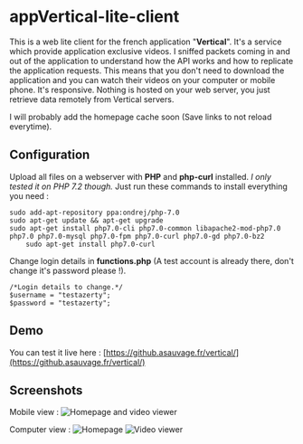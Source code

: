 # appVertical-lite-client
This is a web lite client for the french application "**Vertical**". It's a service which provide application exclusive videos. I sniffed packets coming in and out of the application to understand how the API works and how to replicate the application requests.
This means that you don't need to download the application and you can watch their videos on your computer or mobile phone. It's responsive.
Nothing is hosted on your web server, you just retrieve data remotely from Vertical servers.

I will probably add the homepage cache soon (Save links to not reload everytime).

## Configuration
Upload all files on a webserver with **PHP** and **php-curl** installed. *I only tested it on PHP 7.2 though.*
Just run these commands to install everything you need :

	sudo add-apt-repository ppa:ondrej/php-7.0
	sudo apt-get update && apt-get upgrade
	sudo apt-get install php7.0-cli php7.0-common libapache2-mod-php7.0 php7.0 php7.0-mysql php7.0-fpm php7.0-curl php7.0-gd php7.0-bz2
    	sudo apt-get install php7.0-curl

Change login details in **functions.php** (A test account is already there, don't change it's password please !).

    /*Login details to change.*/
    $username = "testazerty";
    $password = "testazerty";

## Demo
You can test it live here : [https://github.asauvage.fr/vertical/](https://github.asauvage.fr/vertical/)

## Screenshots
Mobile view :
![Homepage and video viewer](https://github.asauvage.fr/img/vertical/1.jpg)

Computer view :
![Homepage](https://github.asauvage.fr/img/vertical/2.jpg)
![Video viewer](https://github.asauvage.fr/img/vertical/3.jpg)
